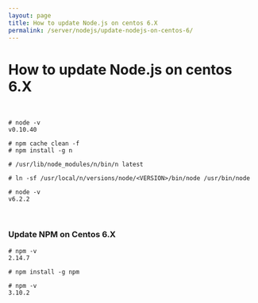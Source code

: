 ```yaml
---
layout: page
title: How to update Node.js on centos 6.X
permalink: /server/nodejs/update-nodejs-on-centos-6/
---
```


# How to update Node.js on centos 6.X

<br/>

    # node -v
    v0.10.40

    # npm cache clean -f
    # npm install -g n

    # /usr/lib/node_modules/n/bin/n latest

    # ln -sf /usr/local/n/versions/node/<VERSION>/bin/node /usr/bin/node

    # node -v
    v6.2.2

<br/>

### Update NPM on Centos 6.X

    # npm -v
    2.14.7

    # npm install -g npm

    # npm -v
    3.10.2
